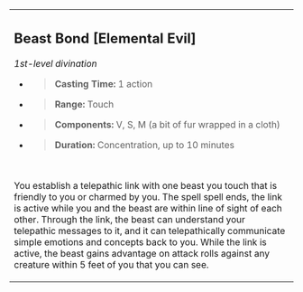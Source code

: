 
<table><tbody><tr class="odd"><td><h2 id="beast-bond-elemental-evil"><strong>Beast Bond</strong> [Elemental Evil]</h2><p><em>1st-level divination</em></p><ul><li><blockquote><p><strong>Casting Time:</strong> 1 action</p></blockquote></li><li><blockquote><p><strong>Range:</strong> Touch</p></blockquote></li><li><blockquote><p><strong>Components:</strong> V, S, M (a bit of fur wrapped in a cloth)</p></blockquote></li><li><blockquote><p><strong>Duration:</strong> Concentration, up to 10 minutes</p></blockquote></li></ul><p> </p><p>You establish a telepathic link with one beast you touch that is friendly to you or charmed by you. The spell spell ends, the link is active while you and the beast are within line of sight of each other. Through the link, the beast can understand your telepathic messages to it, and it can telepathically communicate simple emotions and concepts back to you. While the link is active, the beast gains advantage on attack rolls against any creature within 5 feet of you that you can see.</p></td></tr></tbody></table>